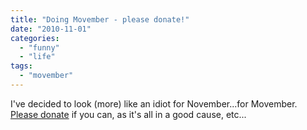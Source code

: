 ```yaml
---
title: "Doing Movember - please donate!"
date: "2010-11-01"
categories: 
  - "funny"
  - "life"
tags: 
  - "movember"
---
```


I've decided to look (more) like an idiot for November...for Movember. [Please donate](http://uk.movember.com/mospace/738340/) if you can, as it's all in a good cause, etc...
